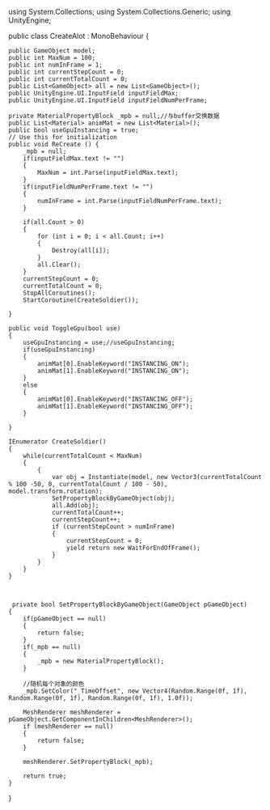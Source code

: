 using System.Collections;
using System.Collections.Generic;
using UnityEngine;

public class CreateAlot : MonoBehaviour {

    public GameObject model;
    public int MaxNum = 100;
    public int numInFrame = 1;
    public int currentStepCount = 0;
    public int currentTotalCount = 0;
    public List<GameObject> all = new List<GameObject>();
    public UnityEngine.UI.InputField inputFieldMax;
    public UnityEngine.UI.InputField inputFieldNumPerFrame;

    private MaterialPropertyBlock _mpb = null;//与buffer交换数据
    public List<Material> animMat = new List<Material>();
    public bool useGpuInstancing = true;
    // Use this for initialization
    public void ReCreate () {
        _mpb = null;
        if(inputFieldMax.text != "")
        {
            MaxNum = int.Parse(inputFieldMax.text);
        }
        if(inputFieldNumPerFrame.text != "")
        {
            numInFrame = int.Parse(inputFieldNumPerFrame.text);
        }

        if(all.Count > 0)
        {
            for (int i = 0; i < all.Count; i++)
            {
                Destroy(all[i]);
            }
            all.Clear();
        }
        currentStepCount = 0;
        currentTotalCount = 0;
        StopAllCoroutines();
        StartCoroutine(CreateSoldier());

    }

    public void ToggleGpu(bool use)
    {
        useGpuInstancing = use;//useGpuInstancing;
        if(useGpuInstancing)
        {
            animMat[0].EnableKeyword("INSTANCING_ON");
            animMat[1].EnableKeyword("INSTANCING_ON");
        }
        else
        {
            animMat[0].EnableKeyword("INSTANCING_OFF");
            animMat[1].EnableKeyword("INSTANCING_OFF");   
        }
       
    }

    IEnumerator CreateSoldier()
    {
        while(currentTotalCount < MaxNum)
        {
            {
                var obj = Instantiate(model, new Vector3(currentTotalCount % 100 -50, 0, currentTotalCount / 100 - 50), model.transform.rotation);
                SetPropertyBlockByGameObject(obj);
                all.Add(obj);
                currentTotalCount++;
                currentStepCount++;
                if (currentStepCount > numInFrame)
                {
                    currentStepCount = 0;
                    yield return new WaitForEndOfFrame();
                }
            }
        }
    }
       


     private bool SetPropertyBlockByGameObject(GameObject pGameObject)
    {
        if(pGameObject == null)
        {
            return false;
        }
        if(_mpb == null)
        {
            _mpb = new MaterialPropertyBlock();
        }

        //随机每个对象的颜色
        _mpb.SetColor("_TimeOffset", new Vector4(Random.Range(0f, 1f), Random.Range(0f, 1f), Random.Range(0f, 1f), 1.0f));

        MeshRenderer meshRenderer = pGameObject.GetComponentInChildren<MeshRenderer>();
        if (meshRenderer == null)
        {
            return false;         
        }

        meshRenderer.SetPropertyBlock(_mpb);

        return true;
    }

}